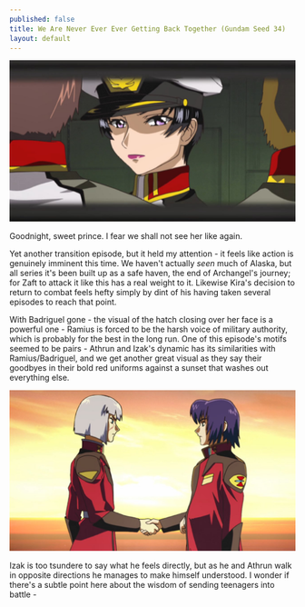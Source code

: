 ```yaml
---
published: false
title: We Are Never Ever Ever Getting Back Together (Gundam Seed 34)
layout: default
---
```

![](/closing.jpg)

Goodnight, sweet prince. I fear we shall not see her like again.

Yet another transition episode, but it held my attention - it feels like action is genuinely imminent this time. We haven't actually *seen* much of Alaska, but all series it's been built up as a safe haven, the end of Archangel's journey; for Zaft to attack it like this has a real weight to it. Likewise Kira's decision to return to combat feels hefty simply by dint of his having taken several episodes to reach that point.

With Badriguel gone - the visual of the hatch closing over her face is a powerful one - Ramius is forced to be the harsh voice of military authority, which is probably for the best in the long run. One of this episode's motifs seemed to be pairs - Athrun and Izak's dynamic has its similarities with Ramius/Badriguel, and we get another great visual as they say their goodbyes in their bold red uniforms against a sunset that washes out everything else.

![](/handshake.jpg)

Izak is too tsundere to say what he feels directly, but as he and Athrun walk in opposite directions he manages to make himself understood. I wonder if there's a subtle point here about the wisdom of sending teenagers into battle -